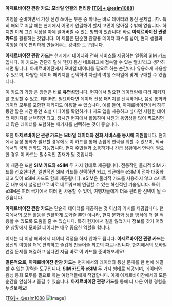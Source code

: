 **아제르바이잔 관광 카드: 모바일 연결의 편리함 [[TG💪+ @esim1088](https://t.me/s/esim1088)]**

여행을 준비하면서 가장 신경 쓰이는 부분 중 하나는 바로 데이터와 통신 문제입니다. 특히 해외로 떠날 때는 현지에서 어떻게 연결해야 할지 고민이 많아질 수밖에 없습니다. 하지만 이제 그런 걱정을 아예 덜어버릴 수 있는 방법이 있습니다! 바로 **아제르바이잔 관광 카드**를 활용하는 것입니다. 이 제품은 단순한 관광용 데이터 패스를 넘어, 현지 생활과 여행을 더욱 편리하게 만들어주는 강력한 도구입니다.

**아제르바이잔 관광 카드**는 현지에서 데이터와 전화 서비스를 제공하는 일종의 SIM 카드입니다. 이 카드는 간단히 말해 '현지 통신 네트워크에 접속할 수 있는 열쇠'라고 생각하시면 됩니다. 아제르바이잔에서 모바일 데이터를 필요로 하는 순간마다 유용하게 사용할 수 있으며, 다양한 데이터 패키지를 선택하여 자신의 여행 스타일에 맞게 구매할 수 있습니다.

이 카드의 가장 큰 장점은 바로 **유연성**입니다. 현지에서 필요한 데이터량에 따라 패키지를 조정할 수 있고, 데이터만 필요하다면 데이터 전용 패키지를 선택하거나, 음성 통화와 데이터 모두를 포함한 패키지도 이용할 수 있습니다. 예를 들어, 아제르바이잔에서 하루 동안 짧은 시간 동안 소셜 미디어를 확인하거나 지도 앱을 사용하고 싶다면 저렴한 데이터 패키지를 선택하면 되고, 장시간 현지에서 활동하며 사진과 동영상을 많이 찍으려면 더 많은 데이터를 포함하는 패키지를 선택하는 것이 좋습니다.

또한 **아제르바이잔 관광 카드**는 **모바일 데이터와 전화 서비스를 동시에 지원**합니다. 현지에서 음성 통화가 필요할 경우에도 이 카드를 통해 손쉽게 연락을 취할 수 있으며, 외국에서의 국제 전화도 가능합니다. 현지 주민들과 소통하거나 긴급 상황에서 연락이 필요한 경우 이 카드는 필수적인 존재가 될 것입니다.

이 제품은 또한 **SIM 카드와 eSIM** 두 가지 형태로 제공됩니다. 전통적인 물리적 SIM 카드를 선호한다면, 일반적인 SIM 카드를 선택하면 되고, 최근에는 eSIM이 점차 대중화되고 있어 eSIM 카드도 함께 제공됩니다. eSIM은 물리적 카드를 사용하지 않고 스마트폰 내부에서 설정만으로 바로 네트워크에 연결할 수 있는 혁신적인 기술입니다. 특히 eSIM은 여러 국가에서 여러 번 사용할 수 있어, 여행자들에게 더욱 편리한 선택이 될 수 있습니다.

**아제르바이잔 관광 카드**는 단순히 데이터를 제공하는 것 이상의 가치를 제공합니다. 현지에서의 모든 활동을 원활하게 도와줄 뿐만 아니라, 현지 문화와 생활 방식에 더 잘 적응할 수 있도록 도움을 줄 수 있습니다. 특히 현지에서 길을 잃었거나 정보를 찾기 어려운 상황에서 모바일 데이터는 매우 중요한 역할을 합니다.

이제는 더 이상 해외에서 데이터 걱정을 하지 않아도 됩니다. **아제르바이잔 관광 카드**는 당신의 여행을 더욱 편리하고 즐겁게 만들어줄 최고의 파트너입니다. 현지에서의 모바일 연결 문제를 해결하고 싶다면 지금 바로 이 카드를 준비해보세요!

**결론적으로**, **아제르바이잔 관광 카드**는 현지에서의 데이터와 통신 문제를 한 번에 해결할 수 있는 강력한 도구입니다. **SIM 카드와 eSIM** 두 가지 형태로 제공되며, 데이터와 음성 통화 모두를 필요로 하는 여행객들에게 적합합니다. 이제 아제르바이잔에서의 모든 순간을 안심하고 즐길 수 있습니다. **아제르바이잔 관광 카드**를 통해 더 나은 여행 경험을 누려보세요!

[[TG💪+ @esim1088](https://t.me/s/esim1088) ![Image](https://i.postimg.cc/Y0z9fWf4/image.png)]